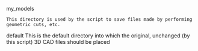 my_models

	This directory is used by the script to save files made by performing geometric cuts, etc.

default
	This is the default directory into which the original, unchanged (by this script) 3D CAD files should be placed
